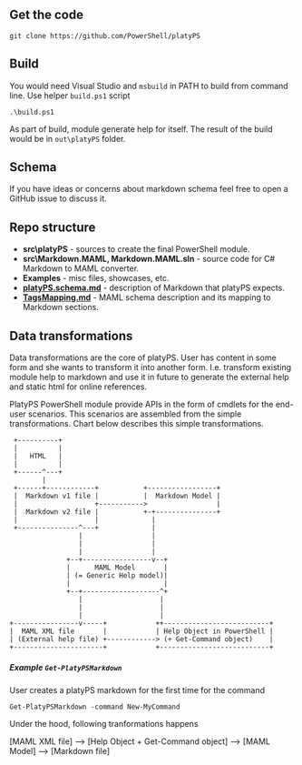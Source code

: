 ## Get the code

```
git clone https://github.com/PowerShell/platyPS
```

## Build

You would need Visual Studio and `msbuild` in PATH to build from command line.
Use helper `build.ps1` script

```
.\build.ps1
```
As part of build, module generate help for itself.
The result of the build would be in `out\platyPS` folder.

## Schema

If you have ideas or concerns about markdown schema feel free to open a GitHub issue to discuss it.

## Repo structure

 -  **src\platyPS** - sources to create the final PowerShell module.
 -  **src\Markdown.MAML, Markdown.MAML.sln** - source code for C# Markdown to MAML converter.
 -  **Examples** - misc files, showcases, etc.
 -  **[platyPS.schema.md](platyPS.schema.md)** - description of Markdown that platyPS expects.
 -  **[TagsMapping.md](TagsMapping.md)** - MAML schema description and its mapping to Markdown sections.

## Data transformations

Data transformations are the core of platyPS.
User has content in some form and she wants to transform it into another form.
I.e. transform existing module help to markdown and use it in future to generate the external help and static html for online references.

PlatyPS PowerShell module provide APIs in the form of cmdlets for the end-user scenarios.
This scenarios are assembled from the simple transformations. Chart below describes this simple transformations.

```
 +----------+
 |          |
 |   HTML   |
 |          |
 +------^---+
        |
 +------+------------+           +-----------------+
 |  Markdown v1 file |           |  Markdown Model |
 |                   +----------->                 |
 |  Markdown v2 file |           +-+---------------+
 |                   |             |
 +---------------^---+             |
                 |                 |
                 |                 |
                 |                 |
              +--+-----------------v--+
              |      MAML Model       |
              | (= Generic Help model)|
              |                       |
              +--+-------------------^+
                 |                   |
                 |                   |
                 |                   |
+----------------v-----+            ++--------------------------+
|  MAML XML file       |            | Help Object in PowerShell |
| (External help file) +------------> (+ Get-Command object)    |
+----------------------+            +---------------------------+
```

##### Example `Get-PlatyPSMarkdown`

User creates a platyPS markdown for the first time for the command

```
Get-PlatyPSMarkdown -command New-MyCommand
```

Under the hood, following tranformations happens

[MAML XML file] --> [Help Object + Get-Command object] --> [MAML Model] --> [Markdown file]
